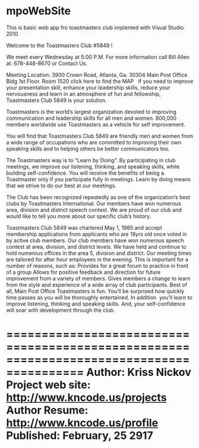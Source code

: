 # mpoWebSite
This is basic web app fro toastmasters club implented with Visual Studio 2010

Welcome to the Toastmasters Club #5849 ! 

We meet every Wednesday at 5:00 P.M. For more information call Bill Allen at: 678-448-8670 or Contact Us. 

Meeting Location: 
3900 Crown Road, Atlanta, Ga. 30304 
Main Post Office Bldg
1st Floor. Room 1520
click here to find the MAP
 
If you need to improve your presentation skill, enhance your leadership skills, reduce your nervousness and learn in an atmosphere of fun and fellowship, Toastmasters Club 5849 is your solution.

Toastmasters is the world’s largest organization devoted to improving communication and leadership skills for all men and women. 800,000 members worldwide use Toastmasters as a vehicle for self improvement. 

You will find that Toastmasters Club 5849 are friendly men and women from a wide range of occupations who are committed to improving their own speaking skills and to helping others be better communicators too. 

The Toastmasters way is to “Learn by Doing”. By participating in club meetings, we improve our listening, thinking, and speaking skills, while building self-confidence. You will receive the benefits of being a Toastmaster only if you participate fully in meetings. Learn by doing means that we strive to do our best at our meetings. 

The Club has been recognized repeatedly as one of the organization’s best clubs by Toastmasters International. Our members have won numerous area, division and district speech contest. We are proud of our club and would like to tell you more about our specific club’s history.

Toastmasters Club 5849 was chartered May 1, 1985 and accept membership applications from applicants who are 18yrs old once voted in by active club members. Our club members have won numerous speech contest at area, division, and district levels. We have held and continue to hold numerous offices in the area 5, division and district. Our meeting times are tailored for after hour employees in the evening. This is important for a number of reasons, such as:
Provides for a great forum to practice in front of a group
Allows for positive feedback and direction for future improvement from a variety of members.
Gives members a change to learn from the style and experience of a wide array of club participants.
Best of all, Main Post Office Toastmasters is fun. You’ll be surprised how quickly time passes as you will be thoroughly entertained. 
In addition  you’ll learn to improve listening, thinking and speaking skills. And, your self-confidence will soar with development through the club.

=========================================================================================
Author: Kriss Nickov
Project web site: 	http://www.kncode.us/projects
Author Resume: 		http://www.kncode.us/profile
Published:		February, 25 2917
=========================================================================================

